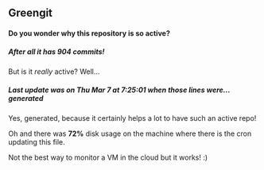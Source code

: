 ## Greengit

#### Do you wonder why this repository is so active?

##### After all it has 904 commits!

But is it *really* active? Well...

##### Last update was on Thu Mar 7 at 7:25:01 when those lines were... generated

Yes, generated, because it certainly helps a lot to have such an active repo!

Oh and there was **72%** disk usage on the machine
where there is the cron updating this file.

Not the best way to monitor a VM in the cloud but it works! :)
